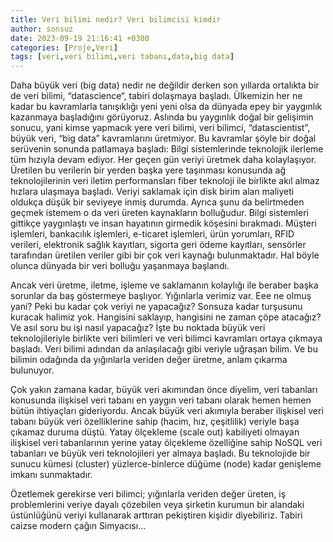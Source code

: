 ```yaml
---
title: Veri bilimi nedir? Veri bilimcisi kimdir
author: sonsuz
date: 2023-09-19 21:16:41 +0300
categories: [Proje,Veri]
tags: [veri,veri bilimi,veri tabanı,data,big data]
---
```


Daha büyük veri (big data) nedir ne değildir derken son yıllarda ortalıkta bir de veri bilimi, “datascience“, tabiri dolaşmaya başladı. Ülkemizin her ne kadar bu kavramlarla tanışıklığı yeni yeni olsa da dünyada epey bir yaygınlık kazanmaya başladığını görüyoruz. Aslında bu yaygınlık doğal bir gelişimin sonucu, yani kimse yapmacık yere veri bilimi, veri bilimci, “datascientist”, büyük veri, “big data” kavramlarını üretmiyor. Bu kavramlar şöyle bir doğal serüvenin sonunda patlamaya başladı: Bilgi sistemlerinde teknolojik ilerleme tüm hızıyla devam ediyor. Her geçen gün veriyi üretmek daha kolaylaşıyor. Üretilen bu verilerin bir yerden başka yere taşınması konusunda ağ teknolojilerinin veri iletim performansları fiber teknoloji ile birlikte akıl almaz hızlara ulaşmaya başladı. Veriyi saklamak için disk birim alan maliyeti oldukça düşük bir seviyeye inmiş durumda. Ayrıca şunu da belirtmeden geçmek istemem o da veri üreten kaynakların bolluğudur. Bilgi sistemleri gittikçe yaygınlaştı ve insan hayatının girmedik köşesini bırakmadı. Müşteri işlemleri, bankacılık işlemleri, e-ticaret işlemleri, ürün yorumları, RFID verileri, elektronik sağlık kayıtları, sigorta geri ödeme kayıtları, sensörler tarafından üretilen veriler gibi bir çok veri kaynağı bulunmaktadır. Hal böyle olunca dünyada bir veri bolluğu yaşanmaya başlandı.

Ancak veri üretme, iletme, işleme ve saklamanın kolaylığı ile beraber başka sorunlar da baş göstermeye başlıyor. Yığınlarla verimiz var. Eee ne olmuş yani? Peki bu kadar çok veriyi ne yapacağız? Sonsuza kadar turşusunu kuracak halimiz yok. Hangisini saklayıp, hangisini ne zaman çöpe atacağız? Ve asıl soru bu işi nasıl yapacağız? İşte bu noktada büyük veri teknolojileriyle birlikte veri bilimleri ve veri bilimci kavramları ortaya çıkmaya başladı. Veri bilimi adından da anlaşılacağı gibi veriyle uğraşan bilim. Ve bu bilimin odağında da yığınlarla veriden değer üretme, anlam çıkarma bulunuyor.

Çok yakın zamana kadar, büyük veri akımından önce diyelim, veri tabanları konusunda ilişkisel veri tabanı en yaygın veri tabanı olarak hemen hemen bütün ihtiyaçları gideriyordu. Ancak büyük veri akımıyla beraber ilişkisel veri tabanı büyük veri özelliklerine sahip (hacim, hız, çeşitlilik) veriyle başa çıkamaz duruma düştü. Yatay ölçekleme (scale out) kabiliyeti olmayan ilişkisel veri tabanlarının yerine yatay ölçekleme özelliğine sahip NoSQL veri tabanları ve büyük veri teknolojileri yer almaya başladı. Bu teknolojide bir sunucu kümesi (cluster) yüzlerce-binlerce düğüme (node) kadar genişleme imkanı sunmaktadır.

Özetlemek gerekirse veri bilimci; yığınlarla veriden değer üreten, iş problemlerini veriye dayalı çözebilen veya şirketin kurumun bir alandaki üstünlüğünü veriyi kullanarak arttıran pekiştiren kişidir diyebiliriz. Tabiri caizse modern çağın Simyacısı…
